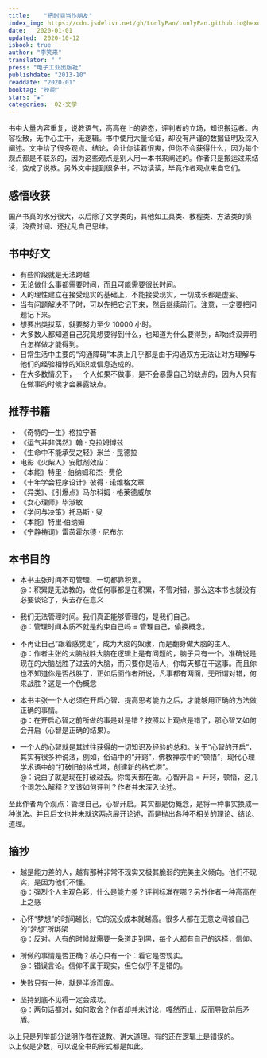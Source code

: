 ```yaml
---
title:    "把时间当作朋友"
index_img: https://cdn.jsdelivr.net/gh/LonlyPan/LonlyPan.github.io@hexo_source/hexo_images/把时间当作朋友/把时间当作朋友.jpg
date:   2020-01-01
updated:  2020-10-12
isbook: true
author: "李笑来"
translator: " "
press: "电⼦⼯业出版社"
publishdate: "2013-10"
readdate: "2020-01"
booktag: "技能"
stars: "★" 
categories:  02-文学
---
```


书中⼤量内容重复，说教语⽓，⾼⾼在上的姿态，评判者的⽴场，知识搬运者。内容松散，⽆中⼼主⼲，⽆逻辑。书中使⽤⼤量论证，却没有严谨的数据证明及深⼊阐述。⽂中给了很多观点、结论，会让你读着很爽，但你不会获得什么，因为每个观点都是不联系的，因为这些观点是别⼈⽤⼀本书来阐述的。作者只是搬运过来结论，变成了说教。另外⽂中提到很多书，不妨读读，毕竟作者观点来⾃它们。
<!--more-->


## 感悟收获

国产书真的水分很⼤，以后除了⽂学类的，其他如工具类、教程类、方法类的慎读，浪费时间、还扰乱自己思维。


## 书中好文

 - 有些阶段就是无法跨越
 - 无论做什么事都需要时间，⽽且可能需要很⻓时间。
 - 人的理性建⽴在接受现实的基础上，不能接受现实，⼀切成⻓都是虚妄。
 - 当有问题解决不了时，可以先把它记下来，然后继续前⾏。注意，⼀定要把问题记下来。
 - 想要出类拔萃，就要努力至少 10000 小时。
 - ⼤多数人都知道⾃⼰究竟想要得到什么，也知道为什么要得到，却始终没弄明白怎样做才能得到。
 - ⽇常⽣活中主要的“沟通障碍”本质上⼏乎都是由于沟通双⽅⽆法让对方理解与他们的经验相悖的知识或信息造成的。
 - 在⼤多数情况下，⼀个⼈如果不做事，是不会暴露自己的缺点的，因为⼈只有在做事的时候才会暴露缺点。

## 推荐书籍

 - 《奇特的⼀⽣》格拉宁著
 - 《运⽓并⾮偶然》翰 · 克拉姆博兹
 - 《⽣命中不能承受之轻》⽶兰 · 昆德拉
 - 电影《⽕柴⼈》安慰剂效应：
 - 《本能》特⾥ · 伯纳姆和杰 · 费伦
 - 《⼗年学会程序设计》彼得 · 诺维格⽂章
 - 《异类》、《引爆点》⻢尔科姆 · 格莱德威尔
 - 《⼥⼼理师》毕淑敏
 - 《学问与决策》托⻢斯 · 叟
 - 《本能》特里·伯纳姆
 - 《宁静祷词》雷茵霍尔德 · 尼布尔

## 本书目的

- 本书主张时间不可管理、⼀切都靠积累。  
@：积累是⽆法教的，做任何事都是在积累，不管对错，那么这本书也就没有必要谈论了，失去存在意义

- 我们⽆法管理时间。我们真正能够管理的，是我们自己。  
@：管理时间本质不就是约束自己吗 = 管理自己，偷换概念。

- 不再让自己“跟着感觉⾛”，成为⼤脑的奴⾪，⽽是翻身做⼤脑的主⼈。  
@：作者主张的⼤脑战胜⼤脑在逻辑上是有问题的，脑⼦只有⼀个。准确说是现在的⼤脑战胜了过去的⼤脑，⽽只要你是活人，你每天都在干这事。⽽且你也不知道你是否战胜了，正如后⾯作者所说，凡事都有两⾯，⽆所谓对错，何来战胜？这是⼀个伪概念

- 本书主张⼀个人必须在开启心智、提⾼思考能⼒之后，才能够用正确的⽅法做正确的事情。  
@：在开启心智之前所做的事是对是错？按照以上观点是错了，那心智⼜如何会开启（心智是正确的结果）。

- ⼀个⼈的心智就是其过往获得的⼀切知识及经验的总和。关于“心智的开启”，其实有很多种说法，例如，俗语中的“开窍”，佛教禅宗中的“顿悟”，现代心理学术语中的“打破旧的格式塔，创建新的格式塔”。  
@：说白了就是现在打破过去。你每天都在做。心智开启 = 开窍，顿悟，这⼏个词怎么解释？⼜该如何评判？作者并未深⼊论述。

⾄此作者两个观点：管理⾃⼰，心智开启。其实都是伪概念，是将⼀种事实换成⼀种说法。并且后文也并未就这两点展开论述，⽽是抛出各种不相关的理论、结论、道理。

## 摘抄

- 越是能⼒差的人，越有那种非常不现实又极其脆弱的完美主义倾向。他们不现实，是因为他们不懂。  
@：强烈个⼈主观⾊彩，什么是能⼒差？评判标准在哪？另外作者⼀种⾼⾼在上之感

- 心怀“梦想”的时间越⻓，它的沉没成本就越⾼。很多⼈都在⽆意之间被⾃⼰的“梦想”所绑架  
@：反对。⼈有的时候就需要⼀条道⾛到⿊，每个⼈都有⾃⼰的选择，信仰。

- 所做的事情是否正确？核⼼只有⼀个：看它是否现实。  
@：错误⾔论。信仰不属于现实，但它似乎不是错的。

- 失败只有⼀种，就是半途⽽废。  
- 坚持到底不⻅得⼀定会成功。  
@：两句话都对，如何取舍？作者却并未讨论，嘎然⽽⽌，反而导致前后矛盾。

以上只是列举部分说明作者在说教、讲⼤道理。有的还在逻辑上是错误的。  
以上仅是少数，可以说全书的形式都是如此。

